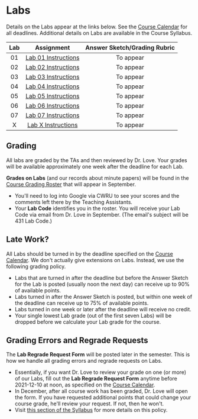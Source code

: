 # Labs

Details on the Labs appear at the links below. See the [Course Calendar](https://thomaselove.github.io/431/calendar.html) for all deadlines. Additional details on Labs are available in the Course Syllabus.

Lab | Assignment | Answer Sketch/Grading Rubric
:----: | :--------------: | :---------------------------:
01 | [Lab 01 Instructions](https://github.com/THOMASELOVE/431-2021/tree/main/labs/lab01) | To appear
02 | [Lab 02 Instructions](https://github.com/THOMASELOVE/431-2021/tree/main/labs/lab02) | To appear
03 | [Lab 03 Instructions](https://github.com/THOMASELOVE/431-2021/tree/main/labs/lab03) | To appear
04 | [Lab 04 Instructions](https://github.com/THOMASELOVE/431-2021/tree/main/labs/lab04) | To appear
05 | [Lab 05 Instructions](https://github.com/THOMASELOVE/431-2021/tree/main/labs/lab05) | To appear
06 | [Lab 06 Instructions](https://github.com/THOMASELOVE/431-2021/tree/main/labs/lab06) | To appear
07 | [Lab 07 Instructions](https://github.com/THOMASELOVE/431-2021/tree/main/labs/lab07) | To appear
X | [Lab X Instructions](https://github.com/THOMASELOVE/431-2021/tree/main/labs/labX) | To appear

## Grading

All labs are graded by the TAs and then reviewed by Dr. Love. Your grades will be available approximately one week after the deadline for each Lab. 

**Grades on Labs** (and our records about minute papers) will be found in the [Course Grading Roster](https://bit.ly/431-2021-grades) that will appear in September.

- You'll need to log into Google via CWRU to see your scores and the comments left there by the Teaching Assistants. 
- Your **Lab Code** identifies you in the roster. You will receive your Lab Code via email from Dr. Love in September. (The email's subject will be 431 Lab Code.) 

## Late Work?

All Labs should be turned in by the deadline specified on the [Course Calendar](https://thomaselove.github.io/431/calendar.html). We don't actually give extensions on Labs. Instead, we use the following grading policy.

- Labs that are turned in after the deadline but before the Answer Sketch for the Lab is posted (usually noon the next day) can receive up to 90% of available points.
- Labs turned in after the Answer Sketch is posted, but within one week of the deadline can receive up to 75% of available points.
- Labs turned in one week or later after the deadline will receive no credit.
- Your single lowest Lab grade (out of the first seven Labs) will be dropped before we calculate your Lab grade for the course. 

## Grading Errors and Regrade Requests

The **Lab Regrade Request Form** will be posted later in the semester. This is how we handle all grading errors and regrade requests on Labs. 

- Essentially, if you want Dr. Love to review your grade on one (or more) of our Labs, fill out the **Lab Regrade Request Form** anytime before 2021-12-10 at noon, as specified on the [Course Calendar](https://thomaselove.github.io/431/calendar.html). 
- In December, after all course work has been graded, Dr. Love will open the form. If you have requested additional points that could change your course grade, he'll review your request. If not, then he won't. 
- Visit [this section of the Syllabus](https://thomaselove.github.io/431-2021-syllabus/deliverables-assignments.html#appeal-policy---request-a-review-in-december) for more details on this policy.

